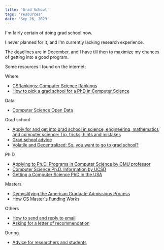 ```yaml
---
title: 'Grad School'
tags: 'resources'
date: 'Sep 26, 2023'
---
```


I'm fairly certain of doing grad school now.

I never planned for it, and I'm currently lacking research experience.

The deadlines are in December, and I have till then to maximize my chances of getting into a good program.

Some resources I found on the internet:

Where

- [CSRankings: Computer Science Rankings](https://csrankings.org/#/index?all&us)
- [How to pick a grad school for a PhD in Computer Science ](https://vijayc.medium.com/how-to-pick-a-grad-school-for-a-phd-in-computer-science-a5ce7dceb246)

Data

- [Computer Science Open Data](https://jeffhuang.com/computer-science-open-data/)

Grad school

- [Apply for and get into grad school in science, engineering, mathematics and computer science: Tip, tricks, hints and mistakes](https://matt.might.net/articles/how-to-apply-and-get-in-to-graduate-school-in-science-mathematics-engineering-or-computer-science/)
- [Grad school advice](https://www.cs.cmu.edu/~nasmith/advice.html)
- [Volatile and Decentralized: So, you want to go to grad school?](https://matt-welsh.blogspot.com/2010/09/so-you-want-to-go-to-grad-school.html)

Ph.D

- [Applying to Ph.D. Programs in Computer Science by CMU professor](https://www.cs.cmu.edu/~harchol/gradschooltalk.pdf)
- [Computer Science Ph.D. Information by UCSD](https://mycsphd.org/)
- [Getting a Computer Science PhD in the USA](https://parentheticallyspeaking.org/articles/us-cs-phd-faq/)

Masters

- [Demystifying the American Graduate Admissions Process](https://nlp.stanford.edu/~rkarthik/DAGAP.pdf)
- [How CS Master's Funding Works](https://cs.brown.edu/~sk/Memos/Funding-CS-Grad-School/)

Others

- [How to send and reply to email](https://matt.might.net/articles/how-to-email/)
- [Asking for a letter of recommendation](https://matt.might.net/articles/how-to-recommendation-letter/)

During

- [Advice for researchers and students](https://homes.cs.washington.edu/~mernst/advice/)
